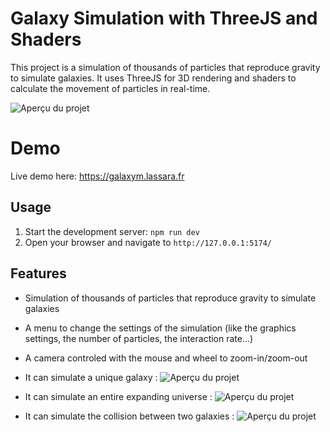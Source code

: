 # Galaxy Simulation with ThreeJS and Shaders

This project is a simulation of thousands of particles that reproduce gravity to simulate galaxies. It uses ThreeJS for 3D rendering and shaders to calculate the movement of particles in real-time.

![Aperçu du projet](https://i.imgur.com/4NpWBF9.jpeg)

# Demo
Live demo here: https://galaxym.lassara.fr

## Usage

1.  Start the development server: `npm run dev`
2.  Open your browser and navigate to `http://127.0.0.1:5174/`


## Features

-   Simulation of thousands of particles that reproduce gravity to simulate galaxies
    

-   A menu to change the settings of the simulation (like the graphics settings, the number of particles, the interaction rate...)
    

-   A camera controled with the mouse and wheel to zoom-in/zoom-out
    

-   It can simulate a unique galaxy :
    ![Aperçu du projet](https://i.imgur.com/cUygkAD.png)
    

-   It can simulate an entire expanding universe :
    ![Aperçu du projet](https://i.imgur.com/OheJjGC.png)
    

-   It can simulate the collision between two galaxies :
    ![Aperçu du projet](https://i.imgur.com/9EOj1SP.png)
